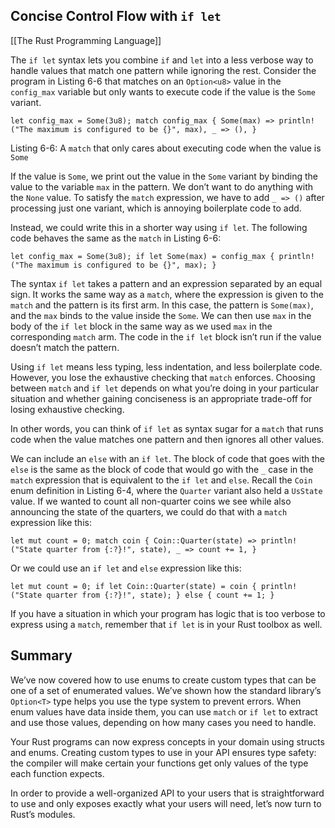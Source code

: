 ## Concise Control Flow with `if let`
[[The Rust Programming Language]]

The `if let` syntax lets you combine `if` and `let` into a less verbose way to handle values that match one pattern while ignoring the rest. Consider the program in Listing 6-6 that matches on an `Option<u8>` value in the `config_max` variable but only wants to execute code if the value is the `Some` variant.

 `let config_max = Some(3u8);
    match config_max {
        Some(max) => println!("The maximum is configured to be {}", max),
        _ => (),
    }` 

Listing 6-6: A `match` that only cares about executing code when the value is `Some`

If the value is `Some`, we print out the value in the `Some` variant by binding the value to the variable `max` in the pattern. We don’t want to do anything with the `None` value. To satisfy the `match` expression, we have to add `_ => ()` after processing just one variant, which is annoying boilerplate code to add.

Instead, we could write this in a shorter way using `if let`. The following code behaves the same as the `match` in Listing 6-6:

 `let config_max = Some(3u8);
    if let Some(max) = config_max {
        println!("The maximum is configured to be {}", max);
    }` 

The syntax `if let` takes a pattern and an expression separated by an equal sign. It works the same way as a `match`, where the expression is given to the `match` and the pattern is its first arm. In this case, the pattern is `Some(max)`, and the `max` binds to the value inside the `Some`. We can then use `max` in the body of the `if let` block in the same way as we used `max` in the corresponding `match` arm. The code in the `if let` block isn’t run if the value doesn’t match the pattern.

Using `if let` means less typing, less indentation, and less boilerplate code. However, you lose the exhaustive checking that `match` enforces. Choosing between `match` and `if let` depends on what you’re doing in your particular situation and whether gaining conciseness is an appropriate trade-off for losing exhaustive checking.

In other words, you can think of `if let` as syntax sugar for a `match` that runs code when the value matches one pattern and then ignores all other values.

We can include an `else` with an `if let`. The block of code that goes with the `else` is the same as the block of code that would go with the `_` case in the `match` expression that is equivalent to the `if let` and `else`. Recall the `Coin` enum definition in Listing 6-4, where the `Quarter` variant also held a `UsState` value. If we wanted to count all non-quarter coins we see while also announcing the state of the quarters, we could do that with a `match` expression like this:

 `let mut count = 0;
    match coin {
        Coin::Quarter(state) => println!("State quarter from {:?}!", state),
        _ => count += 1,
    }` 

Or we could use an `if let` and `else` expression like this:

 `let mut count = 0;
    if let Coin::Quarter(state) = coin {
        println!("State quarter from {:?}!", state);
    } else {
        count += 1;
    }` 

If you have a situation in which your program has logic that is too verbose to express using a `match`, remember that `if let` is in your Rust toolbox as well.

## Summary

We’ve now covered how to use enums to create custom types that can be one of a set of enumerated values. We’ve shown how the standard library’s `Option<T>` type helps you use the type system to prevent errors. When enum values have data inside them, you can use `match` or `if let` to extract and use those values, depending on how many cases you need to handle.

Your Rust programs can now express concepts in your domain using structs and enums. Creating custom types to use in your API ensures type safety: the compiler will make certain your functions get only values of the type each function expects.

In order to provide a well-organized API to your users that is straightforward to use and only exposes exactly what your users will need, let’s now turn to Rust’s modules.